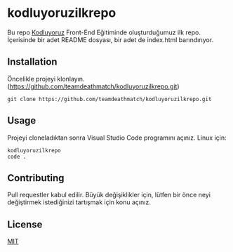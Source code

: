 # kodluyoruzilkrepo
Bu repo [Kodluyoruz](https://kodluyoruz.org/) Front-End Eğitiminde oluşturduğumuz ilk repo. İçerisinde bir adet README dosyası, bir adet de index.html barındırıyor.

## Installation

Öncelikle projeyi klonlayın. (https://github.com/teamdeathmatch/kodluyoruzilkrepo.git)

```
git clone https://github.com/teamdeathmatch/kodluyoruzilkrepo.git
```

## Usage

Projeyi cloneladıktan sonra Visual Studio Code programını açınız.
Linux için:

```
kodluyoruzilkrepo
code .
```

## Contributing

Pull requestler kabul edilir. Büyük değişiklikler için, lütfen bir önce neyi değiştirmek istediğinizi tartışmak için konu açınız.

## License

[MIT](https://choosealicense.com/licenses/mit/)